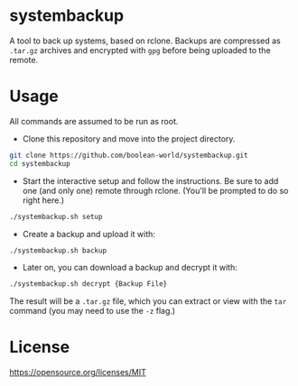 # systembackup

A tool to back up systems, based on rclone. Backups are compressed as
`.tar.gz` archives and encrypted with `gpg` before being uploaded to the
remote.

# Usage

All commands are assumed to be run as root.

* Clone this repository and move into the project directory.

```bash
git clone https://github.com/boolean-world/systembackup.git
cd systembackup
```

* Start the interactive setup and follow the instructions. Be sure to add one
(and only one) remote through rclone. (You'll be prompted to do so right here.)

```bash
./systembackup.sh setup
```

* Create a backup and upload it with:

```bash
./systembackup.sh backup
```

* Later on, you can download a backup and decrypt it with:

```bash
./systembackup.sh decrypt {Backup File}
```

The result will be a `.tar.gz` file, which you can extract or view with the
`tar` command (you may need to use the `-z` flag.)

# License

https://opensource.org/licenses/MIT

